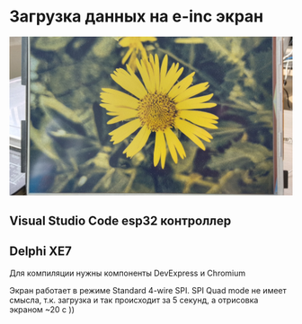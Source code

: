 # Загрузка данных на e-inc экран

<img src="img\IMG_20250422_154721.jpg" alt="Пример изображения" width="600">

## Visual Studio Code esp32 контроллер 

## Delphi XE7 
Для компиляции нужны компоненты DevExpress и Chromium

Экран работает в режиме Standard 4-wire SPI. SPI Quad mode не имеет смысла, т.к. загрузка и так происходит за 5 секунд, а отрисовка экраном ~20 с )) 

